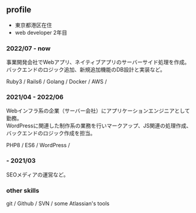 ## profile

- 東京都港区在住
- web developer 2年目

### 2022/07 - now

事業開発会社でWebアプリ、ネイティブアプリのサーバーサイド処理を作成。  
バックエンドのロジック追加、新規追加機能のDB設計と実装など。

Ruby3 / Rails6 / Golang / Docker / AWS /

### 2021/04 - 2022/06

Webインフラ系の企業（サーバー会社）にアプリケーションエンジニアとして勤務。  
WordPressに関連した制作系の業務を行いマークアップ、JS関連の処理作成、バックエンドのロジック作成を担当。

PHP8 / ES6 / WordPress /

### - 2021/03

SEOメディアの運営など。  

### other skills

git / Github / SVN / some Atlassian's tools
